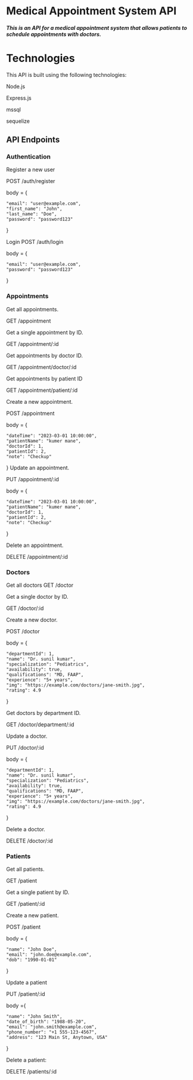 <h1>Medical Appointment System API</h1>



<h5>This is an API for a medical appointment system that allows patients to schedule appointments with doctors.</h5>
<h1>Technologies</h1>

This API is built using the following technologies:

Node.js

Express.js

mssql

sequelize



<h2>API Endpoints</h2>
<h3>Authentication</h3>

Register a new user

POST /auth/register

body = {

    "email": "user@example.com",
    "first_name": "John",
    "last_name": "Doe",
    "password": "password123"
}

Login
POST /auth/login

body = {

    "email": "user@example.com",
    "password": "password123"
}

<h3>Appointments</h3>
Get all appointments.

GET /appointment

Get a single appointment by ID.

GET /appointment/:id

Get appointments by doctor ID.

GET /appointment/doctor/:id

Get appointments by patient ID

GET /appointment/patient/:id

Create a new appointment.

POST /appointment

body = {

    "dateTime": "2023-03-01 10:00:00",
    "patientName": "kumer mane",
    "doctorId": 1,
    "patientId": 2,
    "note": "Checkup"
}
Update an appointment.

PUT /appointment/:id

body = {

    "dateTime": "2023-03-01 10:00:00",
    "patientName": "kumer mane",
    "doctorId": 1,
    "patientId": 2,
    "note": "Checkup"
}


Delete an appointment.

DELETE /appointment/:id


<h3>Doctors</h3>
Get all doctors
GET /doctor

Get a single doctor by ID.

GET /doctor/:id

Create a new doctor.

POST /doctor

body = {

    "departmentId": 1,
    "name": "Dr. sunil kumar",
    "specialization": "Pediatrics",
    "availability": true,
    "qualifications": "MD, FAAP",
    "experience": "5+ years",
    "img": "https://example.com/doctors/jane-smith.jpg",
    "rating": 4.9
}

Get doctors by department ID.

GET /doctor/department/:id

Update a doctor.

PUT /doctor/:id

body = {

    "departmentId": 1,
    "name": "Dr. sunil kumar",
    "specialization": "Pediatrics",
    "availability": true,
    "qualifications": "MD, FAAP",
    "experience": "5+ years",
    "img": "https://example.com/doctors/jane-smith.jpg",
    "rating": 4.9
}

Delete a doctor.

DELETE /doctor/:id

<h3>Patients</h3>

Get all patients.

GET /patient

Get a single patient by ID.

GET /patient/:id


Create a new patient.

POST /patient

body = {

    "name": "John Doe",
    "email": "john.doe@example.com",
    "dob": "1990-01-01"
}

Update a patient

PUT /patient/:id

body ={

    "name": "John Smith",
    "date_of_birth": "1988-05-20",
    "email": "john.smith@example.com",
    "phone_number": "+1 555-123-4567",
    "address": "123 Main St, Anytown, USA"
}

Delete a patient:

DELETE /patients/:id















